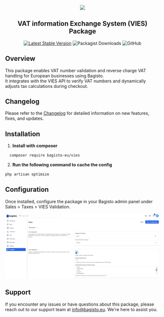 <div align="center">
  <a href="https://bagisto.eu"><img src="https://bagisto.com/wp-content/themes/bagisto/images/logo.png"></a>
  <h2>VAT information Exchange System (VIES) Package</h2>
</div>

<div align="center">
    <a href="https://packagist.org/packages/bagisto-eu/vies"><img alt="Latest Stable Version" src="https://img.shields.io/packagist/v/bagisto-eu/vies"></a> <img alt="Packagist Downloads" src="https://img.shields.io/packagist/dt/bagisto-eu/vies"> <img alt="GitHub" src="https://img.shields.io/github/license/bagisto-europe/vies">
</div>

## Overview

This package enables VAT number validation and reverse charge VAT handling for European businesses using Bagisto.  
It integrates with the VIES API to verify VAT numbers and dynamically adjusts tax calculations during checkout.

## Changelog

Please refer to the [Changelog](CHANGELOG.md) for detailed information on new features, fixes, and updates.

## Installation

1. **Install with composer**  
 ```bash
   composer require bagisto-eu/vies
```

2. **Run the following command to cache the config**

```bash
php artisan optimize
```

## Configuration
Once installed, configure the package in your Bagisto admin panel under Sales > Taxes > VIES Validation.

![configuration](docs/configure.png)

## Support
If you encounter any issues or have questions about this package, please reach out to our support team at [info@bagisto.eu](mailto:info@bagisto.eu). We're here to assist you.
